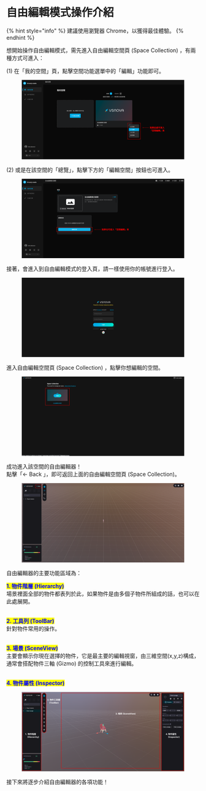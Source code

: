# 自由編輯模式操作介紹

{% hint style="info" %}
建議使用瀏覽器 Chrome，以獲得最佳體驗。
{% endhint %}

想開始操作自由編輯模式，需先進入自由編輯空間頁 (Space Collection) ，有兩種方式可進入：

(1) 在「我的空間」頁，點擊空間功能選單中的「編輯」功能即可。

<figure><img src="../.gitbook/assets/Frame 86.png" alt=""><figcaption></figcaption></figure>

(2) 或是在該空間的「總覽」，點擊下方的「編輯空間」按鈕也可進入。

<figure><img src="../.gitbook/assets/Frame 85.png" alt=""><figcaption></figcaption></figure>



接著，會進入到自由編輯模式的登入頁，請一樣使用你的帳號進行登入。

<figure><img src="../.gitbook/assets/Frame 87.png" alt=""><figcaption></figcaption></figure>



進入自由編輯空間頁 (Space Collection) ，點擊你想編輯的空間。

<figure><img src="../.gitbook/assets/Frame 88 (1).png" alt=""><figcaption></figcaption></figure>



成功進入該空間的自由編輯器！\
點擊「← Back 」，即可返回上面的自由編輯空間頁 (Space Collection)。

<figure><img src="../.gitbook/assets/Frame 89 (1).png" alt=""><figcaption></figcaption></figure>



自由編輯器的主要功能區域為：

<mark style="color:blue;">**1. 物件階層 (Hierarchy)**</mark>\
場景裡面全部的物件都表列於此，如果物件是由多個子物件所組成的話，也可以在此處展開。

\
<mark style="color:blue;">**2. 工具列 (ToolBar)**</mark>\
針對物件常用的操作。

\
<mark style="color:blue;">**3. 場景 (SceneView)**</mark>\
主要會顯示你現在選擇的物件，它是最主要的編輯視窗，由三維空間(x,y,z)構成，通常會搭配物件三軸 (Gizmo) 的控制工具來進行編輯。

\
<mark style="color:blue;">**4. 物件屬性 (Inspector)**</mark>



<figure><img src="../.gitbook/assets/Frame 90 (4).png" alt=""><figcaption></figcaption></figure>



接下來將逐步介紹自由編輯器的各項功能！
